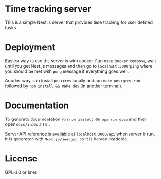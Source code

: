 
# Time tracking server

This is a simple Nest.js server that provides time tracking for user defined tasks.

# Deployment

Easiest way to use the server is with docker.
Run `make docker-compose`, wait until you get Nest.js messages and 
then go to `localhost:3000/ping` where you should be met with `pong` message if everything goes well.

Another way is to install `postgres` locally and run `make postgres-run`
followed by `npm install && make dev` (in another terminal).

# Documentation

To generate documentation run `npm install && npm run docs` 
and then open `docs/index.html`.

Server API reference is available at `localhost:3000/api` when server is run.
It is generated with `Nest.js/swagger`, so it is human-readable.

# License

GPL-3.0 or later.



